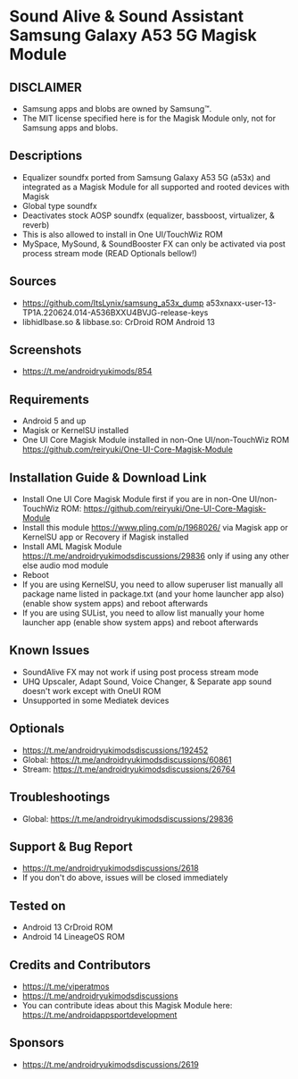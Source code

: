 # Sound Alive & Sound Assistant Samsung Galaxy A53 5G Magisk Module

## DISCLAIMER
- Samsung apps and blobs are owned by Samsung™.
- The MIT license specified here is for the Magisk Module only, not for Samsung apps and blobs.

## Descriptions
- Equalizer soundfx ported from Samsung Galaxy A53 5G (a53x) and integrated as a Magisk Module for all supported and rooted devices with Magisk
- Global type soundfx
- Deactivates stock AOSP soundfx (equalizer, bassboost, virtualizer, & reverb)
- This is also allowed to install in One UI/TouchWiz ROM
- MySpace, MySound, & SoundBooster FX can only be activated via post process stream mode (READ Optionals bellow!)

## Sources
- https://github.com/ItsLynix/samsung_a53x_dump a53xnaxx-user-13-TP1A.220624.014-A536BXXU4BVJG-release-keys
- libhidlbase.so & libbase.so: CrDroid ROM Android 13

## Screenshots
- https://t.me/androidryukimods/854

## Requirements
- Android 5 and up
- Magisk or KernelSU installed
- One UI Core Magisk Module installed in non-One UI/non-TouchWiz ROM https://github.com/reiryuki/One-UI-Core-Magisk-Module

## Installation Guide & Download Link
- Install One UI Core Magisk Module first if you are in non-One UI/non-TouchWiz ROM: https://github.com/reiryuki/One-UI-Core-Magisk-Module
- Install this module https://www.pling.com/p/1968026/ via Magisk app or KernelSU app or Recovery if Magisk installed
- Install AML Magisk Module https://t.me/androidryukimodsdiscussions/29836 only if using any other else audio mod module
- Reboot
- If you are using KernelSU, you need to allow superuser list manually all package name listed in package.txt (and your home launcher app also) (enable show system apps) and reboot afterwards
- If you are using SUList, you need to allow list manually your home launcher app (enable show system apps) and reboot afterwards

## Known Issues
- SoundAlive FX may not work if using post process stream mode
- UHQ Upscaler, Adapt Sound, Voice Changer, & Separate app sound doesn't work except with OneUI ROM
- Unsupported in some Mediatek devices

## Optionals
- https://t.me/androidryukimodsdiscussions/192452
- Global: https://t.me/androidryukimodsdiscussions/60861
- Stream: https://t.me/androidryukimodsdiscussions/26764

## Troubleshootings
- Global: https://t.me/androidryukimodsdiscussions/29836

## Support & Bug Report
- https://t.me/androidryukimodsdiscussions/2618
- If you don't do above, issues will be closed immediately

## Tested on
- Android 13 CrDroid ROM
- Android 14 LineageOS ROM

## Credits and Contributors
- https://t.me/viperatmos
- https://t.me/androidryukimodsdiscussions
- You can contribute ideas about this Magisk Module here: https://t.me/androidappsportdevelopment

## Sponsors
- https://t.me/androidryukimodsdiscussions/2619


